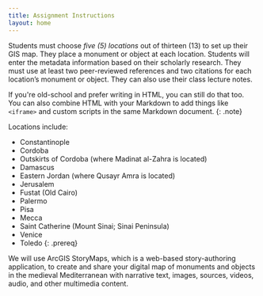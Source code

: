 ```yaml
---
title: Assignment Instructions
layout: home
---
```


Students must choose *five (5) locations* out of thirteen (13) to set up their GIS map. They place a monument or object at each location. Students will enter the metadata information based on their scholarly research. They must use at least two peer-reviewed references and two citations for each location’s monument or object. They can also use their class lecture notes. 

If you're old-school and prefer writing in HTML, you can still do that too. You can also combine HTML with your Markdown to add things like `<iframe>` and custom scripts in the same Markdown document.
{: .note}

Locations include: 
- Constantinople
- Cordoba
- Outskirts of Cordoba (where Madinat al-Zahra is located)
- Damascus
- Eastern Jordan (where Qusayr Amra is located)
- Jerusalem
- Fustat (Old Cairo)
- Palermo
- Pisa
- Mecca
- Saint Catherine (Mount Sinai; Sinai Peninsula)
- Venice
- Toledo
{: .prereq}

We will use ArcGIS StoryMaps, which is a web-based story-authoring application, to create and share your digital map of monuments and objects in the medieval Mediterranean with narrative text, images, sources, videos, audio, and other multimedia content. 
